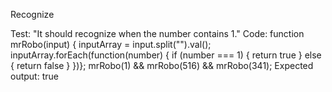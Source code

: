 Recognize 

Test: "It should recognize when the number contains 1."
Code:
function mrRobo(input) {
  inputArray = input.split("").val();
  inputArray.forEach(function(number) {
    if (number === 1) {
      return true
    } else {
      return false
    }
})};
mrRobo(1) && mrRobo(516) && mrRobo(341);
Expected output: true


